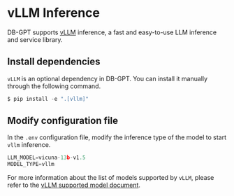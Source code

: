 # vLLM Inference
DB-GPT supports [vLLM](https://github.com/vllm-project/vllm) inference, a fast and easy-to-use LLM inference and service library.

## Install dependencies
`vLLM` is an optional dependency in DB-GPT. You can install it manually through the following command.

```python
$ pip install -e ".[vllm]"
```

## Modify configuration file
In the `.env` configuration file, modify the inference type of the model to start `vllm` inference.
```python
LLM_MODEL=vicuna-13b-v1.5
MODEL_TYPE=vllm
```

For more information about the list of models supported by `vLLM`, please refer to the [vLLM supported model document](https://docs.vllm.ai/en/latest/models/supported_models.html#supported-models).

